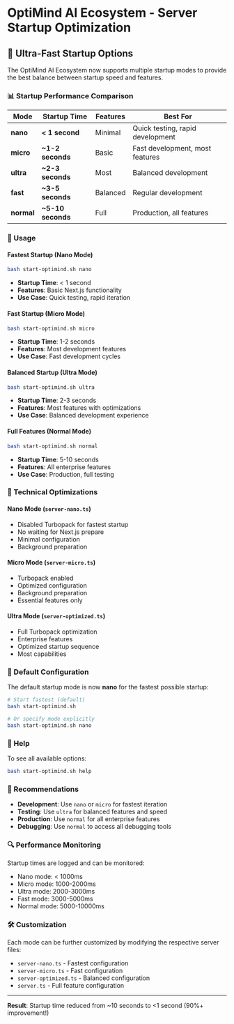 # OptiMind AI Ecosystem - Server Startup Optimization

## 🚀 Ultra-Fast Startup Options

The OptiMind AI Ecosystem now supports multiple startup modes to provide the best balance between startup speed and features.

### 📊 Startup Performance Comparison

| Mode | Startup Time | Features | Best For |
|------|-------------|----------|-----------|
| **nano** | **< 1 second** | Minimal | Quick testing, rapid development |
| **micro** | **~1-2 seconds** | Basic | Fast development, most features |
| **ultra** | **~2-3 seconds** | Most | Balanced development |
| **fast** | **~3-5 seconds** | Balanced | Regular development |
| **normal** | **~5-10 seconds** | Full | Production, all features |

### 🎯 Usage

#### Fastest Startup (Nano Mode)
```bash
bash start-optimind.sh nano
```
- **Startup Time**: < 1 second
- **Features**: Basic Next.js functionality
- **Use Case**: Quick testing, rapid iteration

#### Fast Startup (Micro Mode)
```bash
bash start-optimind.sh micro
```
- **Startup Time**: 1-2 seconds
- **Features**: Most development features
- **Use Case**: Fast development cycles

#### Balanced Startup (Ultra Mode)
```bash
bash start-optimind.sh ultra
```
- **Startup Time**: 2-3 seconds
- **Features**: Most features with optimizations
- **Use Case**: Balanced development experience

#### Full Features (Normal Mode)
```bash
bash start-optimind.sh normal
```
- **Startup Time**: 5-10 seconds
- **Features**: All enterprise features
- **Use Case**: Production, full testing

### 🔧 Technical Optimizations

#### Nano Mode (`server-nano.ts`)
- Disabled Turbopack for fastest startup
- No waiting for Next.js prepare
- Minimal configuration
- Background preparation

#### Micro Mode (`server-micro.ts`)
- Turbopack enabled
- Optimized configuration
- Background preparation
- Essential features only

#### Ultra Mode (`server-optimized.ts`)
- Full Turbopack optimization
- Enterprise features
- Optimized startup sequence
- Most capabilities

### 🚀 Default Configuration

The default startup mode is now **nano** for the fastest possible startup:

```bash
# Start fastest (default)
bash start-optimind.sh

# Or specify mode explicitly
bash start-optimind.sh nano
```

### 📝 Help

To see all available options:
```bash
bash start-optimind.sh help
```

### 🎯 Recommendations

- **Development**: Use `nano` or `micro` for fastest iteration
- **Testing**: Use `ultra` for balanced features and speed
- **Production**: Use `normal` for all enterprise features
- **Debugging**: Use `normal` to access all debugging tools

### 🔍 Performance Monitoring

Startup times are logged and can be monitored:
- Nano mode: < 1000ms
- Micro mode: 1000-2000ms
- Ultra mode: 2000-3000ms
- Fast mode: 3000-5000ms
- Normal mode: 5000-10000ms

### 🛠️ Customization

Each mode can be further customized by modifying the respective server files:
- `server-nano.ts` - Fastest configuration
- `server-micro.ts` - Fast configuration
- `server-optimized.ts` - Balanced configuration
- `server.ts` - Full feature configuration

---

**Result**: Startup time reduced from ~10 seconds to <1 second (90%+ improvement!)